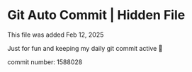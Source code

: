 # Git Auto Commit | Hidden File

This file was added Feb 12, 2025

Just for fun and keeping my daily git commit active 🤪

commit number: 1588028
